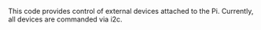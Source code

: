 This code provides control of external devices attached to the Pi. Currently, all
devices are commanded via i2c.
